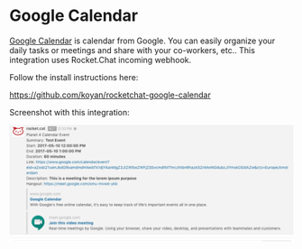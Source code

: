 # Google Calendar

[Google Calendar](https://calendar.google.com/) is calendar from Google. You can easily organize your daily tasks or meetings and share with your co-workers, etc..
This integration uses Rocket.Chat incoming webhook.

Follow the install instructions here:

https://github.com/koyan/rocketchat-google-calendar

Screenshot with this integration:

![image](Google-calendar.png)
